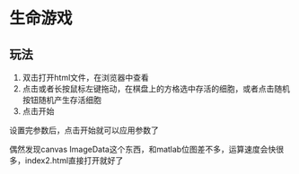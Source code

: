 # 生命游戏

## 玩法
1. 双击打开html文件，在浏览器中查看
2. 点击或者长按鼠标左键拖动，在棋盘上的方格选中存活的细胞，或者点击随机按钮随机产生存活细胞
3. 点击开始

设置完参数后，点击开始就可以应用参数了

偶然发现canvas ImageData这个东西，和matlab位图差不多，运算速度会快很多，index2.html直接打开就好了
